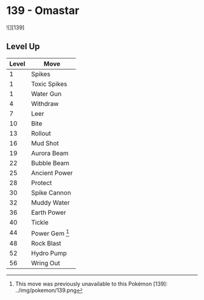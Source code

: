 # 139 - Omastar
![][139]

## Level Up

Level | Move
---   | ---
  1   | Spikes
  1   | Toxic Spikes
  1   | Water Gun
  4   | Withdraw
  7   | Leer
 10   | Bite
 13   | Rollout
 16   | Mud Shot
 19   | Aurora Beam
 22   | Bubble Beam
 25   | Ancient Power
 28   | Protect
 30   | Spike Cannon
 32   | Muddy Water
 36   | Earth Power
 40   | Tickle
 44   | Power Gem [^1]
 48   | Rock Blast
 52   | Hydro Pump
 56   | Wring Out

[^1]: This move was previously unavailable to this Pokémon
[139]: ../img/pokemon/139.png
